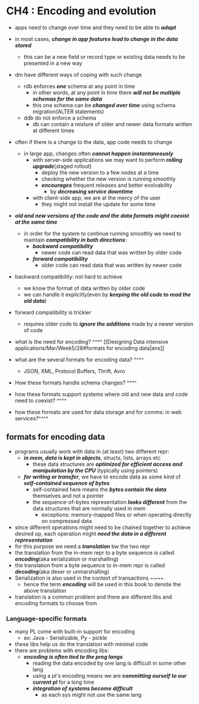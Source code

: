 # CH4 : Encoding and evolution
- apps need to change over time and they need to be able to ***adapt***
- in most cases, ***change in app features lead to change in the data stored***
	- this can be a new field or record type or existing data needs to be presented in a new way
- dm have different ways of coping with such change
	- rdb enforces ***one*** schema at any point in time
		- in other words, at any point in time there ***will not be multiple schemas for the same data***
		- this one schema can be ***changed over time*** using schema migration(ALTER statements)
	- ddb do not enforce a schema
		- db can contain a mixture of older and newer data formats written at different times
- often if there is a change to the data, app code needs to change
	- in large app, changes often ***cannot happen instantaneously***
		- with server-side applications we may want to perform ***rolling upgrade***(staged rollout)
			- deploy the new version to a few nodes at a time
			- checking whether the new version is running smoothly
			- ***encourages*** frequent releases and better evolvability
				- by ***decreasing service downtime***
		- with client-side app, we are at the mercy of the user
			- they might not install the update for some time
- ***old and new versions of the code and the data formats might coexist at the same time***
	- in order for the system to continue running smoothly we need to maintain ***compatibility in both directions***:
		- ***backward compatibility***
			- newer code can read data that was written by older code
		- ***forward compatibility***
			- older code can read data that was written by newer code
- backward compatibility: not hard to achieve
	- we know the format of data written by older code
	- we can handle it explicitly(even by ***keeping the old code to read the old data***)
- forward compatibility is trickier
	- requires older code to ***ignore the additions*** made by a newer version of code

- what is the need for encoding? ^^^^ [[Designing Data intensive applications/Mar/Week5/28#formats for encoding data|ans]]
- what are the several formats for encoding data? ^^^^
	- JSON, XML, Protocol Buffers, Thrift, Avro
- How these formats handle schema changes? ^^^^
- how these formats support systems where old and new data and code need to coexist? ^^^^
- how these formats are used for data storage and for comms: in web services?^^^^
## formats for encoding data
- programs usually work with data in (at least) two different repr:
	- ***in mem, data is kept in objects***, structs, lists, arrays etc
		- these data structures are ***optimized for efficient access and manipulation by the CPU*** (typically using pointers)
	- ***for writing or transfer***, we have to encode data as some kind of ***self-contained sequence of bytes***
		- self-contained here means the ***bytes contain the data*** themselves and not a pointer
		- the sequence-of-bytes representation ***looks different*** from the data structures that are normally used in mem
			- exceptions: memory-mapped files or when operating directly on compressed data
- since different operations might need to be chained together to achieve desired op, each operation might ***need the data in a different representation***
- for this purpose we need a ***translation*** bw the two repr
- the translation from the in-mem repr to a byte sequence is called ***encoding***(aka serialization or marshalling)
- the translation from a byte sequence to in-mem repr is called ***decoding***(aka deser or unmarshalling)
- Serialization is also used in the context of transactions ~~~~
	- hence the term ***encoding*** will be used in this book to denote the above translation
- translation is a common problem and there are different libs and encoding formats to choose from

### Language-specific formats
- many PL come with built-in support for encoding
	- ex: Java - Serializable, Py - pickle
- these libs help us do the translation with minimal code
- there are problems with encoding libs:
	- ***encoding is often tied to the prog langs***
		- reading the data encoded by one lang is difficult in some other lang
		- using a pl's encoding means we are ***committing ourself to our current pl*** for a long time
		- ***integration of systems become difficult***
			- as each sys might not use the same lang